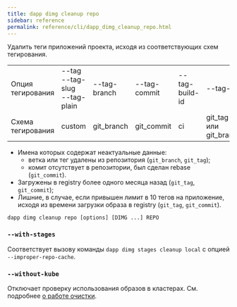 ```yaml
---
title: dapp dimg cleanup repo
sidebar: reference
permalink: reference/cli/dapp_dimg_cleanup_repo.html
---
```


Удалить теги приложений проекта, исходя из соответствующих схем тегирования.

<table class="tag-scheme">
  <tr>
    <td>Опция тегирования</td>
    <td>--tag<br />--tag-slug<br />--tag-plain</td>
    <td>--tag-branch</td>
    <td>--tag-commit</td>
    <td>--tag-build-id</td>
    <td>--tag-ci</td>
  </tr>
  <tr>
    <td>Схема тегирования</td>
    <td>custom</td>
    <td>git_branch</td>
    <td>git_commit</td>
    <td>ci</td>
    <td>git_tag или git_branch</td>
  </tr>
</table>

* Имена которых содержат неактуальные данные:
    * ветка или тег удалены из репозитория (`git_branch`, `git_tag`);
    * комит отсутствует в репозитории, был сделан rebase (`git_commit`).
* Загружены в registry более одного месяца назад (`git_tag`, `git_commit`);
* Лишние, в случае, если привышен лимит в 10 тегов на приложение, исходя из времени загрузки образа в registry (`git_tag`, `git_commit`).

```
dapp dimg cleanup repo [options] [DIMG ...] REPO
```

### `--with-stages`
Соответствует вызову команды `dapp dimg stages cleanup local` с опцией `--improper-repo-cache`.

### `--without-kube`
Отключает проверку использования образов в кластерах. См. подробнее [о работе очистки](cleanup_for_advanced_build.html#автоматическая-очистка-по-политикам).

